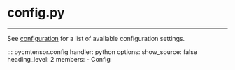 # config.py

---

See [configuration](../../user_guide/configuration.md) for a list of available configuration settings.

::: pycmtensor.config
	handler: python
    options:
	  show_source: false 
	  heading_level: 2
	  members:
	    - Config
